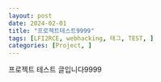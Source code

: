 ```yaml
---
layout: post
date: 2024-02-01
title: "프로젝트테스트9999"
tags: [LFI2RCE, webhacking, 태그, TEST, ]
categories: [Project, ]
---
```



프로젝트 테스트 글입니다9999

